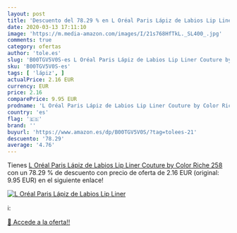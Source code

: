 ```yaml
---
layout: post
title: 'Descuento del 78.29 % en L Oréal Paris Lápiz de Labios Lip Liner '
date: 2020-03-13 17:11:10
image: 'https://m.media-amazon.com/images/I/21s768HfTkL._SL400_.jpg'
comments: true
category: ofertas
author: 'tole.es'
slug: 'B00TGV5V0S-es L Oréal Paris Lápiz de Labios Lip Liner Couture by Color...'
sku: 'B00TGV5V0S-es'
tags: [ 'lápiz', ]
actualPrice: 2.16 EUR
currency: EUR
price: 2.16
comparePrice: 9.95 EUR
prodname: 'L Oréal Paris Lápiz de Labios Lip Liner Couture by Color Riche 258'
country: 'es'
flag: '🇪🇸'
brand: ''
buyurl: 'https://www.amazon.es/dp/B00TGV5V0S/?tag=tolees-21'
descuento: '78.29'
average: '4.76'
---
```


Tienes [L Oréal Paris Lápiz de Labios Lip Liner Couture by Color Riche 258](https://www.amazon.es/dp/B00TGV5V0S/?tag=tolees-21) con un 78.29 % de descuento con precio de oferta de 2.16 EUR (original: 9.95 EUR) en el siguiente enlace!

[![L Oréal Paris Lápiz de Labios Lip Liner ](https://m.media-amazon.com/images/I/21s768HfTkL._SL400_.jpg)](https://www.amazon.es/dp/B00TGV5V0S/?tag=tolees-21)

ℹ️:


[🛒 Accede a la oferta!!](https://www.amazon.es/dp/B00TGV5V0S/?tag=tolees-21)
